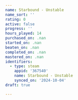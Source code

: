 ```yaml
---
name: Starbound - Unstable
name_sort: ''
rating: 0
active: false
progress: ''
hours_played: 14
purchased_on: .nan
started_on: .nan
beaten_on: .nan
completed_on: .nan
mastered_on: .nan
identifiers:
  - type: steam
    appid: '367540'
    name: Starbound - Unstable
    synced_on: '2024-10-04'
draft: true

---
```

